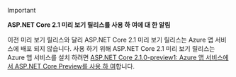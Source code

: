> [!IMPORTANT]
> **ASP.NET Core 2.1 미리 보기 릴리스를 사용 하 여에 대 한 알림**
>
> 이전 미리 보기 릴리스와 달리 ASP.NET Core 2.1 미리 보기 릴리스는 Azure 앱 서비스에 배포 되지 않습니다. 사용 하기 위해 ASP.NET Core 2.1 미리 보기 릴리스는 Azure 앱 서비스를 설치 하려면 [ASP.NET Core 2.1.0-preview1: Azure 앱 서비스에서 ASP.NET Core Preview를 사용 하 여](https://blogs.msdn.microsoft.com/webdev/2018/02/27/asp-net-core-2-1-0-preview1-using-asp-net-core-previews-on-azure-app-service/)합니다.
